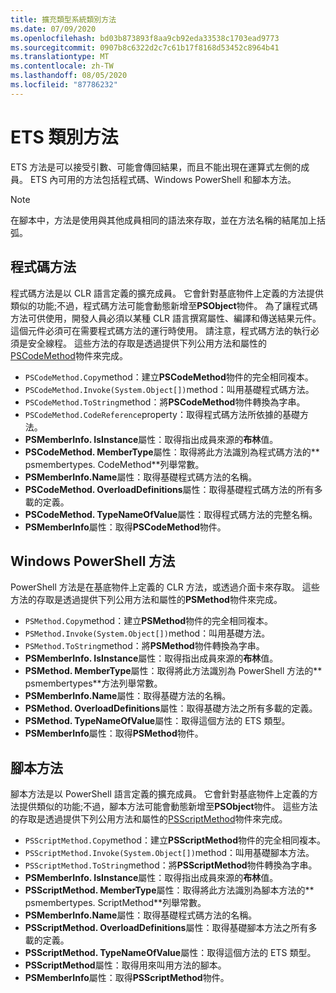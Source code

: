 ```yaml
---
title: 擴充類型系統類別方法
ms.date: 07/09/2020
ms.openlocfilehash: bd03b873893f8aa9cb92eda33538c1703ead9773
ms.sourcegitcommit: 0907b8c6322d2c7c61b17f8168d53452c8964b41
ms.translationtype: MT
ms.contentlocale: zh-TW
ms.lasthandoff: 08/05/2020
ms.locfileid: "87786232"
---
```

# <a name="ets-class-methods"></a>ETS 類別方法

ETS 方法是可以接受引數、可能會傳回結果，而且不能出現在運算式左側的成員。 ETS 內可用的方法包括程式碼、Windows PowerShell 和腳本方法。

> [!NOTE]
> 在腳本中，方法是使用與其他成員相同的語法來存取，並在方法名稱的結尾加上括弧。

## <a name="code-methods"></a>程式碼方法

程式碼方法是以 CLR 語言定義的擴充成員。 它會針對基底物件上定義的方法提供類似的功能;不過，程式碼方法可能會動態新增至**PSObject**物件。 為了讓程式碼方法可供使用，開發人員必須以某種 CLR 語言撰寫屬性、編譯和傳送結果元件。 這個元件必須可在需要程式碼方法的運行時使用。 請注意，程式碼方法的執行必須是安全線程。 這些方法的存取是透過提供下列公用方法和屬性的[PSCodeMethod](/dotnet/api/system.management.automation.pscodemethod)物件來完成。

- `PSCodeMethod.Copy`method：建立**PSCodeMethod**物件的完全相同複本。
- `PSCodeMethod.Invoke(System.Object[])`method：叫用基礎程式碼方法。
- `PSCodeMethod.ToString`method：將**PSCodeMethod**物件轉換為字串。
- `PSCodeMethod.CodeReference`property：取得程式碼方法所依據的基礎方法。
- **PSMemberInfo. IsInstance**屬性：取得指出成員來源的**布林**值。
- **PSCodeMethod. MemberType**屬性：取得將此方法識別為程式碼方法的** psmembertypes. CodeMethod**列舉常數。
- **PSMemberInfo.Name**屬性：取得基礎程式碼方法的名稱。
- **PSCodeMethod. OverloadDefinitions**屬性：取得基礎程式碼方法的所有多載的定義。
- **PSCodeMethod. TypeNameOfValue**屬性：取得程式碼方法的完整名稱。
- **PSMemberInfo**屬性：取得**PSCodeMethod**物件。

## <a name="windows-powershell-methods"></a>Windows PowerShell 方法

PowerShell 方法是在基底物件上定義的 CLR 方法，或透過介面卡來存取。 這些方法的存取是透過提供下列公用方法和屬性的**PSMethod**物件來完成。

- `PSMethod.Copy`method：建立**PSMethod**物件的完全相同複本。
- `PSMethod.Invoke(System.Object[])`method：叫用基礎方法。
- `PSMethod.ToString`method：將**PSMethod**物件轉換為字串。
- **PSMemberInfo. IsInstance**屬性：取得指出成員來源的**布林**值。
- **PSMethod. MemberType**屬性：取得將此方法識別為 PowerShell 方法的** psmembertypes**方法列舉常數。
- **PSMemberInfo.Name**屬性：取得基礎方法的名稱。
- **PSMethod. OverloadDefinitions**屬性：取得基礎方法之所有多載的定義。
- **PSMethod. TypeNameOfValue**屬性：取得這個方法的 ETS 類型。
- **PSMemberInfo**屬性：取得**PSMethod**物件。

## <a name="script-methods"></a>腳本方法

腳本方法是以 PowerShell 語言定義的擴充成員。 它會針對基底物件上定義的方法提供類似的功能;不過，腳本方法可能會動態新增至**PSObject**物件。 這些方法的存取是透過提供下列公用方法和屬性的[PSScriptMethod](/dotnet/api/system.management.automation.psscriptmethod)物件來完成。

- `PSScriptMethod.Copy`method：建立**PSScriptMethod**物件的完全相同複本。
- `PSScriptMethod.Invoke(System.Object[])`method：叫用基礎腳本方法。
- `PSScriptMethod.ToString`method：將**PSScriptMethod**物件轉換為字串。
- **PSMemberInfo. IsInstance**屬性：取得指出成員來源的**布林**值。
- **PSScriptMethod. MemberType**屬性：取得將此方法識別為腳本方法的** psmembertypes. ScriptMethod**列舉常數。
- **PSMemberInfo.Name**屬性：取得基礎程式碼方法的名稱。
- **PSScriptMethod. OverloadDefinitions**屬性：取得基礎腳本方法之所有多載的定義。
- **PSScriptMethod. TypeNameOfValue**屬性：取得這個方法的 ETS 類型。
- **PSScriptMethod**屬性：取得用來叫用方法的腳本。
- **PSMemberInfo**屬性：取得**PSScriptMethod**物件。
